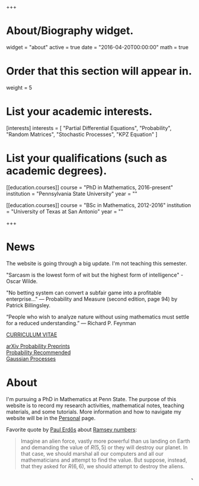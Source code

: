 +++
# About/Biography widget.
widget = "about"
active = true
date = "2016-04-20T00:00:00"
math = true

# Order that this section will appear in.
weight = 5

# List your academic interests.
[interests] 
  interests = [
    "Partial Differential Equations",
    "Probability",
    "Random Matrices",
    "Stochastic Processes",
    "KPZ Equation"
  ]

# List your qualifications (such as academic degrees).
[[education.courses]]
  course = "PhD in Mathematics, 2016-present"
  institution = "Pennsylvania State University"
  year = ""

[[education.courses]]
  course = "BSc in Mathematics, 2012-2016"
  institution = "University of Texas at San Antonio"
  year = ""
 
+++
# News

The website is going through a big update. I'm not teaching this semester.

"Sarcasm is the lowest form of wit but the highest form of intelligence" - Oscar Wilde.  

"No betting system can convert a subfair game into a profitable enterprise..." — Probability and Measure (second edition, page 94) by Patrick Billingsley.  

“People who wish to analyze nature without using mathematics must settle for a reduced understanding.”
— Richard P. Feynman  

<p class="read-more" itemprop="mainEntityOfPage">
    <a href = "/files/CV_HaiLe.pdf" target = "_self" class="btn btn-primary btn-outline">
      CURRICULUM VITAE
    </a>
</p>

[arXiv Probability Preprints](https://arxiv.org/list/math.PR/recent)  
[Probability Recommended](http://math.iisc.ac.in/~manju/suggestedreading.html)  
[Gaussian Processes](http://www.gaussianprocess.org/)

# About 

I'm pursuing a PhD in Mathematics at Penn State. The purpose of this website is to record my research activities, mathematical notes, teaching materials, and some tutorials. More information and how to navigate my website will be in the [Personal](/personal) page.

Favorite quote by [Paul Erdős](https://en.wikipedia.org/wiki/Paul_Erd%C5%91s) about [Ramsey numbers](https://en.wikipedia.org/wiki/Ramsey_theory):

> Imagine an alien force, vastly more powerful than us landing on Earth and demanding the value of $R(5, 5)$ or they will destroy our planet. In that case, we should marshal all our computers and all our mathematicians and attempt to find the value. But suppose, instead, that they asked for $R(6, 6)$, we should attempt to destroy the aliens.



<marquee>Just want to have something that moves.</marquee>

